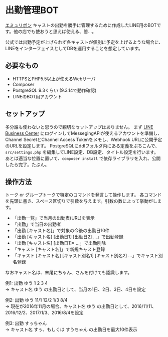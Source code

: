 # 出勤管理BOT

[エミュリボン](https://twitter.com/AimyouRibbon) キャストの出勤を勝手に管理するために作成したLINE用のBOTです。他の店でも使おうと思えば使える、筈…。

公式では出勤予定が上げられず各キャストが個別に予定を上げるような場合に、LINEをインターフェイスとしてDBを運用することを想定しています。

## 必要なもの
- HTTPSとPHP5.5以上が使えるWebサーバ
- Composer
- PostgreSQL 9.3くらい (9.3.14で動作確認)
- LINEのBOT用アカウント

## セットアップ
多分誰も使わないと思うので親切なセットアップはありません。
まず [LINE Business Center](https://business.line.me/ja/services/bot) にログインしてMessegingAPIが使えるアカウントを準備し、Channel SecretとChannel Access Tokenをメモし、Webhook URLに公開予定のURLを設定します。
PostgreSQLにddlフォルダ内にある定義をぶちこんで、`src/settings.php` を編集してLINE設定、DB設定、タイトル設定を行います。
あとは適当な位置に置いて、`composer install` で依存ライブラリを入れ、公開したら完了。たぶん。

## 操作方法

トーク or グループトークで特定のコマンドを発言して操作します。
各コマンドを先頭に書き、スペース区切りで引数を与えます。引数の数によって挙動がします。

- 「出勤一覧」で当月の出勤表(URL)を表示
- 「出勤」で当日の出勤者
- 「出勤 [キャスト名]」で対象の今後の出勤日10件
- 「出勤 [キャスト名] [出勤日1] [出勤日2] ...」で出勤登録
- 「出勤 [キャスト名] [出勤日1]× ...」で出勤削除
- 「キャスト [キャスト名]」で新規キャスト登録
- 「キャスト [キャスト名] [キャスト別名1] [キャスト別名2] ...」でキャスト別名登録

なおキャスト名は、末尾にちゃん、さんを付けても認識します。 

例1: 出勤 ゆう 1 2 3 4  
→ キャスト名 ゆう の出勤日として、当月の1日、2日、3日、4日を設定

例2: 出勤 ゆう 11/1 12/2 1/3 8/4  
→ 現在が2016年11月の場合、キャスト名 ゆう の出勤日として、2016/11/11、2016/12/2、2017/1/3、2016/8/4を設定

例3: 出勤 すぅちゃん  
→ キャスト名 すぅ、もしくは すうちゃん の出勤日を最大10件表示
